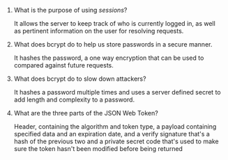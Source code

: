 <!-- Answers to the Short Answer Essay Questions go here -->

1. What is the purpose of using _sessions_?

    It allows the server to keep track of who is currently logged in, as well as
    pertinent information on the user for resolving requests.

2. What does bcrypt do to help us store passwords in a secure manner.

    It hashes the password, a one way encryption that can be used to compared against
    future requests.

3. What does bcrypt do to slow down attackers?

    It hashes a password multiple times and uses a server defined secret to add
    length and complexity to a password.

4. What are the three parts of the JSON Web Token?

    Header, containing the algorithm and token type, a payload containing
    specified data and an expiration date, and a verify signature that's a hash
    of the previous two and a private secret code that's used to make sure the
    token hasn't been modified before being returned
